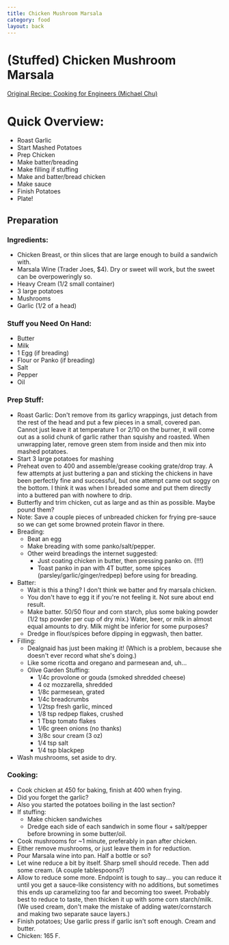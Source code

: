 ```yaml
---
title: Chicken Mushroom Marsala
category: food
layout: back
---
```


# (Stuffed) Chicken Mushroom Marsala
[Original Recipe: Cooking for Engineers (Michael Chu)](http://www.cookingforengineers.com/recipe/59/Chicken-Mushroom-Marsala)

# Quick Overview:
* Roast Garlic
* Start Mashed Potatoes
* Prep Chicken
* Make batter/breading
* Make filling if stuffing
* Make and batter/bread chicken
* Make sauce
* Finish Potatoes
* Plate!

## Preparation

### Ingredients:
* Chicken Breast, or thin slices that are large enough to build a sandwich with.
* Marsala Wine (Trader Joes, $4). Dry or sweet will work, but the sweet can be overpoweringly so.
* Heavy Cream (1/2 small container)
* 3 large potatoes
* Mushrooms
* Garlic (1/2 of a head)

### Stuff you Need On Hand:
* Butter
* Milk
* 1 Egg (if breading)
* Flour or Panko (if breading)
* Salt
* Pepper
* Oil

### Prep Stuff:
* Roast Garlic: Don't remove from its garlicy wrappings, just detach from the rest of the head and put a few pieces in a small, covered pan. Cannot just leave it at temperature 1 or 2/10 on the burner, it will come out as a solid chunk of garlic rather than squishy and roasted. When unwrapping later, remove green stem from inside and then mix into mashed potatoes.
* Start 3 large potatoes for mashing
* Preheat oven  to 400 and assemble/grease cooking grate/drop tray. A few attempts at just buttering a pan and sticking the chickens in have been perfectly fine and successful, but one attempt came out soggy on the bottom. I think it was when I breaded some and put them directly into a buttered pan with nowhere to drip.
* Butterfly and trim chicken, cut as large and as thin as possible. Maybe pound them?
* Note: Save a couple pieces of unbreaded chicken for frying pre-sauce so we can get some browned protein flavor in there.
* Breading:
  * Beat an egg
  * Make breading with some panko/salt/pepper.
  * Other weird breadings the internet suggested:
    * Just coating chicken in butter, then pressing panko on. (!!!)
    * Toast panko in pan with 4T butter, some spices (parsley/garlic/ginger/redpep) before using for breading.
* Batter:
  * Wait is this a thing? I don't think we batter and fry marsala chicken.
  * You don't have to egg it if you're not feeling it. Not sure about end result.
  * Make batter. 50/50 flour and corn starch, plus some baking powder (1/2 tsp powder per cup of dry mix.) Water, beer, or milk in almost equal amounts to dry. Milk might be inferior for some purposes?
  * Dredge in flour/spices before dipping in eggwash, then batter.
* Filling:
  * Dealgnaid has just been making it! (Which is a problem, because she doesn't ever record what she's doing.)
  * Like some ricotta and oregano and parmesean and, uh...
  * Olive Garden Stuffing:
    * 1/4c provolone or gouda (smoked shredded cheese)
    * 4 oz mozzarella, shredded
    * 1/8c parmesean, grated
    * 1/4c breadcrumbs
    * 1/2tsp fresh garlic, minced
    * 1/8 tsp redpep flakes, crushed
    * 1 Tbsp tomato flakes
    * 1/6c green onions (no thanks)
    * 3/8c sour cream (3 oz)
    * 1/4 tsp salt
    * 1/4 tsp blackpep
* Wash mushrooms, set aside to dry.


### Cooking:
* Cook chicken at 450 for baking, finish at 400 when frying.
* Did you forget the garlic?
* Also you started the potatoes boiling in the last section?
* If stuffing:
  * Make chicken sandwiches
  * Dredge each side of each sandwich in some flour + salt/pepper before browning in some butter/oil.
* Cook mushrooms for ~1 minute, preferably in pan after chicken.
* Either remove mushrooms, or just leave them in for reduction.
* Pour Marsala wine into pan. Half a bottle or so?
* Let wine reduce a bit by itself. Sharp smell should recede. Then add some cream. (A couple tablespoons?)
* Allow to reduce some more. Endpoint is tough to say... you can reduce it until you get a sauce-like consistency with no additions, but sometimes this ends up caramelizing too far and becoming too sweet. Probably best to reduce to taste, then thicken it up with some corn starch/milk. (We used cream, don't make the mistake of adding water/cornstarch and making two separate sauce layers.)
* Finish potatoes; Use garlic press if garlic isn't soft enough. Cream and butter.
* Chicken: 165 F.
